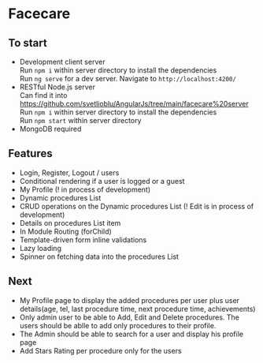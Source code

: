 # Facecare

## To start

- Development client server <br/>
Run `npm i` within server directory to install the dependencies <br/>
Run `ng serve` for a dev server. Navigate to `http://localhost:4200/`
- RESTful Node.js server <br/>
Can find it into https://github.com/svetlioblu/AngularJs/tree/main/facecare%20server <br/>
Run `npm i` within server directory to install the dependencies <br/>
Run `npm start` within server directory
- MongoDB required

## Features
- Login, Register, Logout / users
- Conditional rendering  if a user is logged or a guest
- My Profile (! in process of development)
- Dynamic procedures List
- CRUD operations on the Dynamic procedures List (! Edit is in process of development)
- Details on procedures List item
- In Module Routing (forChild)
- Template-driven form inline validations
- Lazy loading
- Spinner on fetching data into the procedures List

## Next
- My Profile page to display the added procedures per user plus user details(age, tel, last procedure time, next procedure time, achievements)
- Only admin user to be able to Add, Edit and Delete procedures. The users should be ablle to add only procedures to their profile.
- The Admin should be able to search for a user and display his profile page
- Add Stars Rating per procedure only for the users
